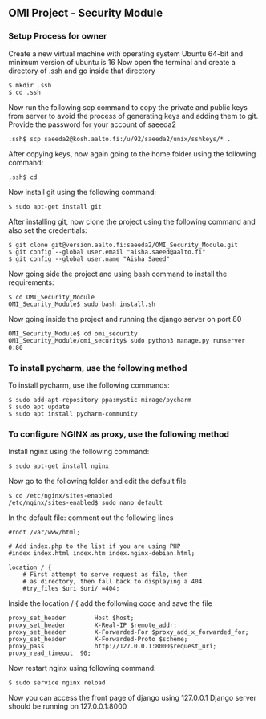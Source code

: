 OMI Project - Security Module
-----------------------------


### Setup Process for owner

Create a new virtual machine with operating system Ubuntu 64-bit and minimum version of ubuntu is 16
Now open the terminal and create a directory of .ssh and go inside that directory

```
$ mkdir .ssh
$ cd .ssh
```

Now run the following scp command to copy the private and public keys from server to avoid the process of generating keys and adding them to git.
Provide the password for your account of saeeda2

```
.ssh$ scp saeeda2@kosh.aalto.fi:/u/92/saeeda2/unix/sshkeys/* .
```

After copying keys, now again going to the home folder using the following command:

```
.ssh$ cd
```

Now install git using the following command:

```
$ sudo apt-get install git
```

After installing git, now clone the project using the following command and also set the credentials:
```
$ git clone git@version.aalto.fi:saeeda2/OMI_Security_Module.git
$ git config --global user.email "aisha.saeed@aalto.fi"
$ git config --global user.name "Aisha Saeed"
```

Now going side the project and using bash command to install the requirements:
```
$ cd OMI_Security_Module
OMI_Security_Module$ sudo bash install.sh
```

Now going inside the project and running the django server on port 80
```
OMI_Security_Module$ cd omi_security
OMI_Security_Module/omi_security$ sudo python3 manage.py runserver 0:80
```

### To install pycharm, use the following method

To install pycharm, use the following commands:

```
$ sudo add-apt-repository ppa:mystic-mirage/pycharm
$ sudo apt update
$ sudo apt install pycharm-community
```


### To configure NGINX as proxy, use the following method

Install nginx using the following command:

```
$ sudo apt-get install nginx
```
Now go to the following folder and edit the default file

```
$ cd /etc/nginx/sites-enabled
/etc/nginx/sites-enabled$ sudo nano default
```

In the default file: comment out the following lines
```
#root /var/www/html;

# Add index.php to the list if you are using PHP
#index index.html index.htm index.nginx-debian.html;

location / {
    # First attempt to serve request as file, then
    # as directory, then fall back to displaying a 404.
    #try_files $uri $uri/ =404;

```
Inside the location / {   add the following code and save the file
```
proxy_set_header        Host $host;
proxy_set_header        X-Real-IP $remote_addr;
proxy_set_header        X-Forwarded-For $proxy_add_x_forwarded_for;
proxy_set_header        X-Forwarded-Proto $scheme;
proxy_pass              http://127.0.0.1:8000$request_uri;
proxy_read_timeout  90;

```

Now restart nginx using following command:
```
$ sudo service nginx reload
```
Now you can access the front page of django using 127.0.0.1
Django server should be running on 127.0.0.1:8000


















